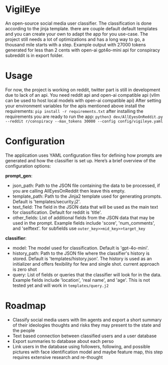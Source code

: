 # VigilEye
 
An open-source social media user classifier. The classification is done according to the jinja template. there are couple default default templates and you can create your own to adapt the app for you use-case. The project still needs a lot of optimizations and has a long way to go, a thousand mile starts with a step. Example output with 27000 tokens generated for less than 2 cents with open-ai gpt4o-mini api for conspiracy subreddit is in export folder. 
# Usage
For now, the project is working on reddit, twitter part is still in development due to lack of an api.
You need reddit api and open-ai compatible api (vllm can be used to host local models with open-ai compatible api)
After setting your environment variables for the apis mentioned above install the requirements:
```pip install -r requirements.txt```
after installing the requirements you are ready to run the app:
```python3 dev/AllEyesOnReddit.py --reddit r/conspiracy --max_tokens 30000 --config config/vigileye.yaml```

# Configuration
The application uses YAML configuration files for defining how prompts are generated and how the classifier is set up. Here’s a brief overview of the configuration options:

**prompt_gen**:
- json_path: Path to the JSON file containing the data to be processed, if you are calling AllEyesOnReddit then leave this empty.
- template_path: Path to the Jinja2 template used for generating prompts. Default is 'templates/security.j2'.
- text_field: The field in the JSON data that will be used as the main text for classification. Default for reddit is 'title'.
- other_fields: List of additional fields from the JSON data that may be used in the prompt. Example fields include 'score', 'num_comments', and 'selftext'. for subfields use
```outer_key>>mid_key>>target_key```


**classifier**:

- model: The model used for classification. Default is 'gpt-4o-mini'.
- history_path: Path to the JSON file where the classifier's history is stored. Default is 'templates/history.json'. The history is used as an initializer and offers fexibility for few and single shot. current approach is zero shot
- query: List of fields or queries that the classifier will look for in the data. Example fields include 'location', 'real name', and 'age'. This is not tested yet and will work in ```templates/query.j2```

# Roadmap
- Classify social media users with llm agents and export a short summary of their ideologies thoughts and risks they may present to the state and the people
- Text based connection between classified users and a user database
- Export summaries to database about each perso
- Link users in the database using followers, following, and possible pictures with face identification model and maybe feature map, this step requires extensive research and re-thought

